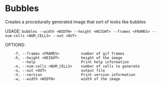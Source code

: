# Bubbles

Creates a procedurally generated image that sort of looks like bubbles

USAGE:
    ```
    bubbles --width <WIDTH> --height <HEIGHT> --frames <FRAMES> --num-cells <NUM_CELLS> --out <OUT>
    ```

OPTIONS:
```
    -f, --frames <FRAMES>          number of gif frames
    -h, --height <HEIGHT>          height of the image
        --help                     Print help information
    -n, --num-cells <NUM_CELLS>    number of cells to generate
    -o, --out <OUT>                output file
    -V, --version                  Print version information
    -w, --width <WIDTH>            width of the image
```
